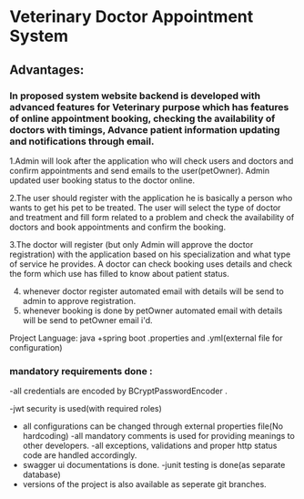 # Veterinary Doctor Appointment System



## Advantages:
 ### In proposed system website backend is developed with advanced features for Veterinary purpose which has features of online appointment booking, checking the availability of doctors with timings, Advance patient information updating  and notifications through email.

1.Admin will look after the application who will check users and doctors and confirm appointments and send emails to the user(petOwner). Admin updated user booking status to the doctor online.

2.The user should register with the application he is basically a person who wants to get his pet to be treated. The user will select the type of doctor and treatment and fill form related to a problem and check the availability of doctors and book appointments and confirm the booking.

3.The doctor will register (but only Admin will approve the doctor registration) with the application based on his specialization and what type of service he provides. A doctor can check booking uses details and check the form which use has filled to know about patient status.

4. whenever doctor register automated email with details will be send to admin to approve registration.
5. whenever booking is done by petOwner automated email with details will be send to petOwner email i'd.

 Project Language: java +spring boot .properties and .yml(external file for configuration)        

 ### mandatory requirements done :
-all credentials are encoded by BCryptPasswordEncoder .

-jwt security is used(with required roles)
- all configurations can be  changed through external properties file(No hardcoding)
-all mandatory comments is used for providing meanings to other developers.
-all exceptions, validations and proper http status code  are handled accordingly.
- swagger ui documentations is done.
-junit testing is done(as separate database)
- versions of the project is also available as seperate git branches.
